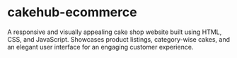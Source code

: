 # cakehub-ecommerce
A responsive and visually appealing cake shop website built using HTML, CSS, and JavaScript. Showcases product listings, category-wise cakes, and an elegant user interface for an engaging customer experience.
